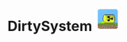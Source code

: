 # DirtySystem <img align="rigth" width="50" height="50" src="app/src/main/res/mipmap-xxxhdpi/ic_launcher.png">
